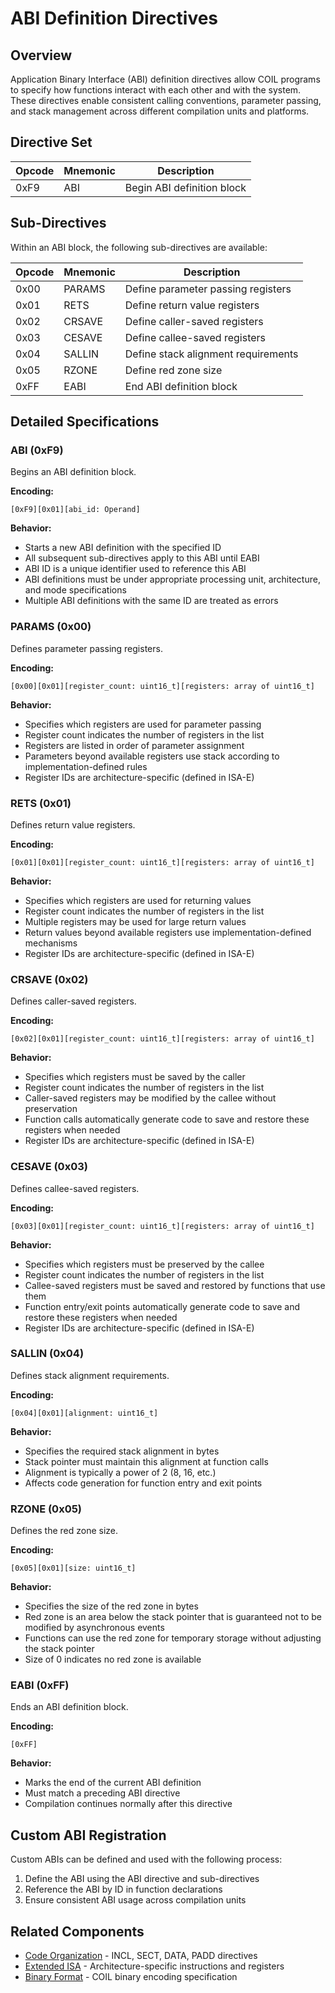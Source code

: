 # ABI Definition Directives

## Overview

Application Binary Interface (ABI) definition directives allow COIL programs to specify how functions interact with each other and with the system. These directives enable consistent calling conventions, parameter passing, and stack management across different compilation units and platforms.

## Directive Set

| Opcode | Mnemonic | Description |
|--------|----------|-------------|
| 0xF9   | ABI      | Begin ABI definition block |

## Sub-Directives

Within an ABI block, the following sub-directives are available:

| Opcode | Mnemonic | Description |
|--------|----------|-------------|
| 0x00   | PARAMS   | Define parameter passing registers |
| 0x01   | RETS     | Define return value registers |
| 0x02   | CRSAVE   | Define caller-saved registers |
| 0x03   | CESAVE   | Define callee-saved registers |
| 0x04   | SALLIN   | Define stack alignment requirements |
| 0x05   | RZONE    | Define red zone size |
| 0xFF   | EABI     | End ABI definition block |

## Detailed Specifications

### ABI (0xF9)

Begins an ABI definition block.

**Encoding:**
```
[0xF9][0x01][abi_id: Operand]
```

**Behavior:**
- Starts a new ABI definition with the specified ID
- All subsequent sub-directives apply to this ABI until EABI
- ABI ID is a unique identifier used to reference this ABI
- ABI definitions must be under appropriate processing unit, architecture, and mode specifications
- Multiple ABI definitions with the same ID are treated as errors

### PARAMS (0x00)

Defines parameter passing registers.

**Encoding:**
```
[0x00][0x01][register_count: uint16_t][registers: array of uint16_t]
```

**Behavior:**
- Specifies which registers are used for parameter passing
- Register count indicates the number of registers in the list
- Registers are listed in order of parameter assignment
- Parameters beyond available registers use stack according to implementation-defined rules
- Register IDs are architecture-specific (defined in ISA-E)

### RETS (0x01)

Defines return value registers.

**Encoding:**
```
[0x01][0x01][register_count: uint16_t][registers: array of uint16_t]
```

**Behavior:**
- Specifies which registers are used for returning values
- Register count indicates the number of registers in the list
- Multiple registers may be used for large return values
- Return values beyond available registers use implementation-defined mechanisms
- Register IDs are architecture-specific (defined in ISA-E)

### CRSAVE (0x02)

Defines caller-saved registers.

**Encoding:**
```
[0x02][0x01][register_count: uint16_t][registers: array of uint16_t]
```

**Behavior:**
- Specifies which registers must be saved by the caller
- Register count indicates the number of registers in the list
- Caller-saved registers may be modified by the callee without preservation
- Function calls automatically generate code to save and restore these registers when needed
- Register IDs are architecture-specific (defined in ISA-E)

### CESAVE (0x03)

Defines callee-saved registers.

**Encoding:**
```
[0x03][0x01][register_count: uint16_t][registers: array of uint16_t]
```

**Behavior:**
- Specifies which registers must be preserved by the callee
- Register count indicates the number of registers in the list
- Callee-saved registers must be saved and restored by functions that use them
- Function entry/exit points automatically generate code to save and restore these registers when needed
- Register IDs are architecture-specific (defined in ISA-E)

### SALLIN (0x04)

Defines stack alignment requirements.

**Encoding:**
```
[0x04][0x01][alignment: uint16_t]
```

**Behavior:**
- Specifies the required stack alignment in bytes
- Stack pointer must maintain this alignment at function calls
- Alignment is typically a power of 2 (8, 16, etc.)
- Affects code generation for function entry and exit points

### RZONE (0x05)

Defines the red zone size.

**Encoding:**
```
[0x05][0x01][size: uint16_t]
```

**Behavior:**
- Specifies the size of the red zone in bytes
- Red zone is an area below the stack pointer that is guaranteed not to be modified by asynchronous events
- Functions can use the red zone for temporary storage without adjusting the stack pointer
- Size of 0 indicates no red zone is available

### EABI (0xFF)

Ends an ABI definition block.

**Encoding:**
```
[0xFF]
```

**Behavior:**
- Marks the end of the current ABI definition
- Must match a preceding ABI directive
- Compilation continues normally after this directive

## Custom ABI Registration

Custom ABIs can be defined and used with the following process:

1. Define the ABI using the ABI directive and sub-directives
2. Reference the ABI by ID in function declarations
3. Ensure consistent ABI usage across compilation units

## Related Components

- [Code Organization](./code-organization.md) - INCL, SECT, DATA, PADD directives
- [Extended ISA](../isa-e/overview.md) - Architecture-specific instructions and registers
- [Binary Format](../core/binary-format.md) - COIL binary encoding specification
